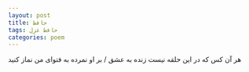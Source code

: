 ```yaml
---
layout: post
title: حافظ
tags: حافظ غزل
categories: poem
---
```


هر آن کس که در این حلقه نیست زنده به عشق / بر او نمرده به فتوای من نماز کنید